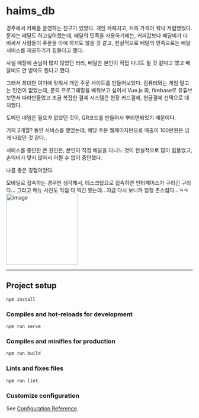 # haims_db
경주에서 카페를 운영하는 친구가 있었다.
개인 카페치고, 커피 가격이 워낙 저렴했었다.
문제는 배달도 하고싶어했는데, 배달의 민족을 사용하기에는, 커피값보다 배달비가 더 비싸서
사람들이 주문을 아예 하지도 않을 것 같고, 현실적으로 배달의 민족으로는
배달 서비스를 제공하기가 힘들다고 했다.

사실 매장에 손님이 많지 않았던 터라, 배달은 본인이 직접 다녀도 될 것 같다고 했고
배달비도 안 받아도 된다고 했다.

그래서 최대한 여기에 맞춰서 개인 주문 사이트를 만들어보았다.
컴퓨터와는 게임 말고는 인연이 없었는데, 문득 프로그래밍을 배워보고 싶어서
Vue.js 와, firebase로 유튜브 보면서 따라만들었고
조금 복잡한 결제 시스템은 현장 카드결제, 현금결제 선택으로 대처했다.

도메인 네임은 필요가 없었던 것이, QR코드를 만들어서 뿌리면되었기 때문이다.

거의 2개월? 동안 서비스를 했었는데,
해당 주문 웹페이지만으로 매출이 100만원은 넘게 나왔던 것 같다..

서비스를 중단한 큰 원인은, 본인이 직접 배달을 다니느 것이 현실적으로 많이 힘들었고,
손익비가 맞지 않아서 어쩔 수 없이 중단했다.


나름 좋은 경험이었다.

모바일로 접속하는 경우만 생각해서, 데스크탑으로 접속하면 인터페이스가 구리긴 구리다...
그리고 메뉴 사진도 직접 다 찍긴 했는데.. 지금 다시 보니까 엄청 촌스럽다...ㅋㅋ
<img width="192" alt="image" src="https://user-images.githubusercontent.com/73181329/207280768-e0e66b6c-a4b5-4b49-a7e0-cafafc95ec54.png">



---
## Project setup
```
npm install
```

### Compiles and hot-reloads for development
```
npm run serve
```

### Compiles and minifies for production
```
npm run build
```

### Lints and fixes files
```
npm run lint
```

### Customize configuration
See [Configuration Reference](https://cli.vuejs.org/config/).
